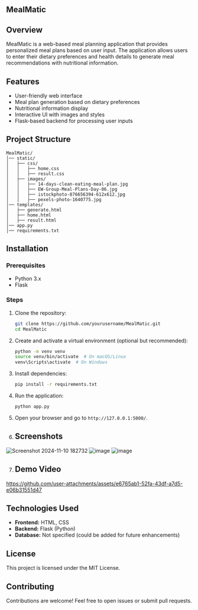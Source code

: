 ## MealMatic

## Overview
MealMatic is a web-based meal planning application that provides personalized meal plans based on user input. The application allows users to enter their dietary preferences and health details to generate meal recommendations with nutritional information.

## Features
- User-friendly web interface
- Meal plan generation based on dietary preferences
- Nutritional information display
- Interactive UI with images and styles
- Flask-based backend for processing user inputs

## Project Structure
```
MealMatic/
│── static/
│   ├── css/
│   │   ├── home.css
│   │   ├── result.css
│   ├── images/
│   │   ├── 14-days-clean-eating-meal-plan.jpg
│   │   ├── EW-Group-Meal-Plans-Day-06.jpg
│   │   ├── istockphoto-876656394-612x612.jpg
│   │   ├── pexels-photo-1640775.jpg
│── templates/
│   ├── generate.html
│   ├── home.html
│   ├── result.html
│── app.py
│── requirements.txt
```

## Installation
### Prerequisites
- Python 3.x
- Flask

### Steps
1. Clone the repository:
   ```sh
   git clone https://github.com/yourusername/MealMatic.git
   cd MealMatic
   ```
2. Create and activate a virtual environment (optional but recommended):
   ```sh
   python -m venv venv
   source venv/bin/activate  # On macOS/Linux
   venv\Scripts\activate  # On Windows
   ```
3. Install dependencies:
   ```sh
   pip install -r requirements.txt
   ```
4. Run the application:
   ```sh
   python app.py
   ```
5. Open your browser and go to `http://127.0.0.1:5000/`.

6. ## Screenshots
![Screenshot 2024-11-10 182732](https://github.com/user-attachments/assets/0391d4e7-08bd-499a-b9ea-d528d3ed9ab0)
![image](https://github.com/user-attachments/assets/90d83add-f426-4d48-8a8d-800465473961)
![image](https://github.com/user-attachments/assets/ddbe7443-bf75-4b84-8dd6-9863428c8eda)

7. ## Demo Video



https://github.com/user-attachments/assets/e6765ab1-52fa-43df-a7d5-e06b31551d47




## Technologies Used
- **Frontend:** HTML, CSS
- **Backend:** Flask (Python)
- **Database:** Not specified (could be added for future enhancements)

## License
This project is licensed under the MIT License.

## Contributing
Contributions are welcome! Feel free to open issues or submit pull requests.

